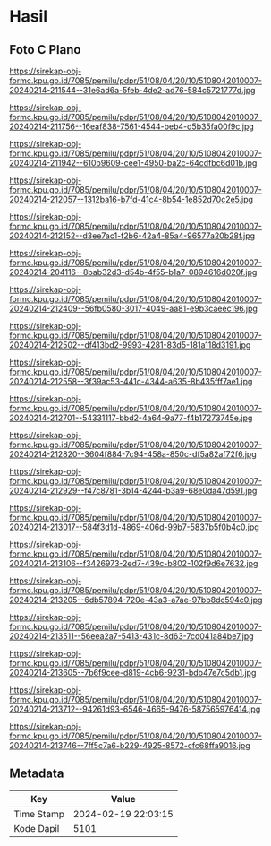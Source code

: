 # Hasil

## Foto C Plano

https://sirekap-obj-formc.kpu.go.id/7085/pemilu/pdpr/51/08/04/20/10/5108042010007-20240214-211544--31e6ad6a-5feb-4de2-ad76-584c5721777d.jpg

https://sirekap-obj-formc.kpu.go.id/7085/pemilu/pdpr/51/08/04/20/10/5108042010007-20240214-211756--16eaf838-7561-4544-beb4-d5b35fa00f9c.jpg

https://sirekap-obj-formc.kpu.go.id/7085/pemilu/pdpr/51/08/04/20/10/5108042010007-20240214-211942--610b9609-cee1-4950-ba2c-64cdfbc6d01b.jpg

https://sirekap-obj-formc.kpu.go.id/7085/pemilu/pdpr/51/08/04/20/10/5108042010007-20240214-212057--1312ba16-b7fd-41c4-8b54-1e852d70c2e5.jpg

https://sirekap-obj-formc.kpu.go.id/7085/pemilu/pdpr/51/08/04/20/10/5108042010007-20240214-212152--d3ee7ac1-f2b6-42a4-85a4-96577a20b28f.jpg

https://sirekap-obj-formc.kpu.go.id/7085/pemilu/pdpr/51/08/04/20/10/5108042010007-20240214-204116--8bab32d3-d54b-4f55-b1a7-0894616d020f.jpg

https://sirekap-obj-formc.kpu.go.id/7085/pemilu/pdpr/51/08/04/20/10/5108042010007-20240214-212409--56fb0580-3017-4049-aa81-e9b3caeec196.jpg

https://sirekap-obj-formc.kpu.go.id/7085/pemilu/pdpr/51/08/04/20/10/5108042010007-20240214-212502--df413bd2-9993-4281-83d5-181a118d3191.jpg

https://sirekap-obj-formc.kpu.go.id/7085/pemilu/pdpr/51/08/04/20/10/5108042010007-20240214-212558--3f39ac53-441c-4344-a635-8b435fff7ae1.jpg

https://sirekap-obj-formc.kpu.go.id/7085/pemilu/pdpr/51/08/04/20/10/5108042010007-20240214-212701--54331117-bbd2-4a64-9a77-f4b17273745e.jpg

https://sirekap-obj-formc.kpu.go.id/7085/pemilu/pdpr/51/08/04/20/10/5108042010007-20240214-212820--3604f884-7c94-458a-850c-df5a82af72f6.jpg

https://sirekap-obj-formc.kpu.go.id/7085/pemilu/pdpr/51/08/04/20/10/5108042010007-20240214-212929--f47c8781-3b14-4244-b3a9-68e0da47d591.jpg

https://sirekap-obj-formc.kpu.go.id/7085/pemilu/pdpr/51/08/04/20/10/5108042010007-20240214-213017--584f3d1d-4869-406d-99b7-5837b5f0b4c0.jpg

https://sirekap-obj-formc.kpu.go.id/7085/pemilu/pdpr/51/08/04/20/10/5108042010007-20240214-213106--f3426973-2ed7-439c-b802-102f9d6e7632.jpg

https://sirekap-obj-formc.kpu.go.id/7085/pemilu/pdpr/51/08/04/20/10/5108042010007-20240214-213205--6db57894-720e-43a3-a7ae-97bb8dc594c0.jpg

https://sirekap-obj-formc.kpu.go.id/7085/pemilu/pdpr/51/08/04/20/10/5108042010007-20240214-213511--56eea2a7-5413-431c-8d63-7cd041a84be7.jpg

https://sirekap-obj-formc.kpu.go.id/7085/pemilu/pdpr/51/08/04/20/10/5108042010007-20240214-213605--7b6f9cee-d819-4cb6-9231-bdb47e7c5db1.jpg

https://sirekap-obj-formc.kpu.go.id/7085/pemilu/pdpr/51/08/04/20/10/5108042010007-20240214-213712--94261d93-6546-4665-9476-587565976414.jpg

https://sirekap-obj-formc.kpu.go.id/7085/pemilu/pdpr/51/08/04/20/10/5108042010007-20240214-213746--7ff5c7a6-b229-4925-8572-cfc68ffa9016.jpg


## Metadata

| Key        | Value               |
| ---------- | ------------------- |
| Time Stamp | 2024-02-19 22:03:15 |
| Kode Dapil | 5101                |



